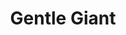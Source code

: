 ---
title: "Gentle Giant"
summary: "British progressive rock band active between 1970 and 1980. Textually inspired by philosophy, personal events and the works of , the group's early compositional purpose was to \"expand the frontiers of contemporary popular music at the risk of becoming very unpopular.\""
image: "gentle-giant.jpg"
---